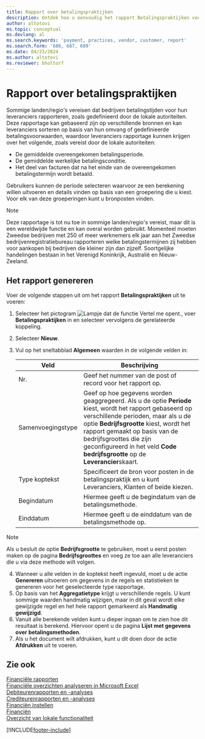 ```yaml
---
title: Rapport over betalingspraktijken
description: Ontdek hoe u eenvoudig het rapport Betalingspraktijken voor leveranciers en klanten kunt maken.
author: altotovi
ms.topic: conceptual
ms.devlang: al
ms.search.keywords: 'payment, practices, vendor, customer, report'
ms.search.form: '686, 687, 689'
ms.date: 04/23/2024
ms.author: altotovi
ms.reviewer: bholtorf
--- 
```


# <a name="payment-practices-report"></a>Rapport over betalingspraktijken

Sommige landen/regio's vereisen dat bedrijven betalingstijden voor hun leveranciers rapporteren, zoals gedefinieerd door de lokale autoriteiten. Deze rapportage kan gebaseerd zijn op verschillende bronnen en kan leveranciers sorteren op basis van hun omvang of gedefinieerde betalingsvoorwaarden, waardoor leveranciers rapportage kunnen krijgen over het volgende, zoals vereist door de lokale autoriteiten:  

- De gemiddelde overeengekomen betalingsperiode.  
- De gemiddelde werkelijke betalingsconditie.   
- Het deel van facturen dat na het einde van de overeengekomen betalingstermijn wordt betaald. 

Gebruikers kunnen de periode selecteren waarvoor ze een berekening willen uitvoeren en details vinden op basis van een groepering die u kiest. Voor elk van deze groeperingen kunt u bronposten vinden. 

> [!NOTE]
> Deze rapportage is tot nu toe in sommige landen/regio's vereist, maar dit is een wereldwijde functie en kan overal worden gebruikt. Momenteel moeten Zweedse bedrijven met 250 of meer werknemers elk jaar aan het Zweedse bedrijvenregistratiebureau rapporteren welke betalingstermijnen zij hebben voor aankopen bij bedrijven die kleiner zijn dan zijzelf. Soortgelijke handelingen bestaan ​​in het Verenigd Koninkrijk, Australië en Nieuw-Zeeland.  

## <a name="generate-the-report"></a>Het rapport genereren

Voer de volgende stappen uit om het rapport **Betalingspraktijken** uit te voeren:

1. Selecteer het pictogram ![Lampje dat de functie Vertel me opent.](media/ui-search/search_small.png "Vertel me wat u wilt doen"), voer **Betalingspraktijken** in en selecteer vervolgens de gerelateerde koppeling. 
2. Selecteer **Nieuw**.
3. Vul op het sneltabblad **Algemeen** waarden in de volgende velden in:

   | Veld | Beschrijving |
   |---------|-----------------------------------|
   | Nr. | Geef het nummer van de post of record voor het rapport op. |
   | Samenvoegingstype | Geef op hoe gegevens worden geaggregeerd. Als u de optie **Periode** kiest, wordt het rapport gebaseerd op verschillende perioden, maar als u de optie **Bedrijfsgrootte** kiest, wordt het rapport gemaakt op basis van de bedrijfsgroottes die zijn geconfigureerd in het veld **Code bedrijfsgrootte** op de **Leverancier**skaart. |
   | Type koptekst | Specificeert de bron voor posten in de betalingspraktijk en u kunt Leveranciers, Klanten of beide kiezen. |
   | Begindatum | Hiermee geeft u de begindatum van de betalingsmethode. |
   | Einddatum | Hiermee geeft u de einddatum van de betalingsmethode op. |

> [!NOTE]
> Als u besluit de optie **Bedrijfsgrootte** te gebruiken, moet u eerst posten maken op de pagina **Bedrijfsgroottes** en voeg ze toe aan alle leveranciers die u via deze methode wilt volgen.

4. Wanneer u alle velden in de koptekst heeft ingevuld, moet u de actie **Genereren** uitvoeren om gegevens in de regels en statistieken te genereren voor het geselecteerde type rapportage.
5. Op basis van het **Aggregatietype** krijgt u verschillende regels. U kunt sommige waarden handmatig wijzigen, maar in dit geval wordt elke gewijzigde regel en het hele rapport gemarkeerd als **Handmatig gewijzigd**.
6. Vanuit alle berekende velden kunt u dieper ingaan om te zien hoe dit resultaat is berekend. Hiervoor opent u de pagina **Lijst met gegevens over betalingsmethoden**.
7. Als u het document wilt afdrukken, kunt u dit doen door de actie **Afdrukken** uit te voeren.

## <a name="see-also"></a>Zie ook

[Financiële rapporten](finance-reports.md)  
[Financiële overzichten analyseren in Microsoft Excel](finance-analyze-excel.md)  
[Debiteurenrapporten en -analyses](receivables-reports.md)  
[Crediteurenrapporten en -analyses](payables-reports.md)  
[Financiën instellen](finance-setup-finance.md)  
[Financiën](finance.md)  
[Overzicht van lokale functionaliteit](about-localization.md)  

[!INCLUDE[footer-include](includes/footer-banner.md)]
